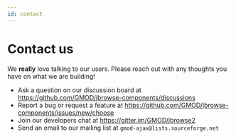 ```yaml
---
id: contact
---
```


# Contact us

We **really** love talking to our users. Please reach out with any thoughts you
have on what we are building!

- Ask a question on our discussion board at
  https://github.com/GMOD/jbrowse-components/discussions
- Report a bug or request a feature at
  https://github.com/GMOD/jbrowse-components/issues/new/choose
- Join our developers chat at https://gitter.im/GMOD/jbrowse2
- Send an email to our mailing list at `gmod-ajax@lists.sourceforge.net`

